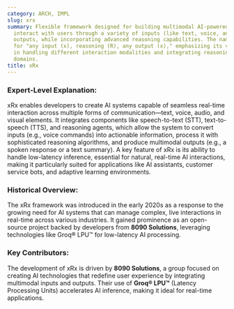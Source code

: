 ```yaml
---
category: ARCH, IMPL
slug: xrx
summary: Flexible framework designed for building multimodal AI-powered systems that
  interact with users through a variety of inputs (like text, voice, and more) and
  outputs, while incorporating advanced reasoning capabilities. The name xRx stands
  for "any input (x), reasoning (R), any output (x)," emphasizing its versatility
  in handling different interaction modalities and integrating reasoning across complex
  domains.
title: xRx
---
```


### Expert-Level Explanation:
xRx enables developers to create AI systems capable of seamless real-time interaction across multiple forms of communication—text, voice, audio, and visual elements. It integrates components like speech-to-text (STT), text-to-speech (TTS), and reasoning agents, which allow the system to convert inputs (e.g., voice commands) into actionable information, process it with sophisticated reasoning algorithms, and produce multimodal outputs (e.g., a spoken response or a text summary). A key feature of xRx is its ability to handle low-latency inference, essential for natural, real-time AI interactions, making it particularly suited for applications like AI assistants, customer service bots, and adaptive learning environments.

### Historical Overview:
The xRx framework was introduced in the early 2020s as a response to the growing need for AI systems that can manage complex, live interactions in real-time across various industries. It gained prominence as an open-source project backed by developers from **8090 Solutions**, leveraging technologies like Groq® LPU™ for low-latency AI processing.

### Key Contributors:
The development of xRx is driven by **8090 Solutions**, a group focused on creating AI technologies that redefine user experience by integrating multimodal inputs and outputs. Their use of **Groq® LPU™** (Latency Processing Units) accelerates AI inference, making it ideal for real-time applications.